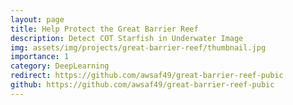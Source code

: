 ```yaml
---
layout: page
title: Help Protect the Great Barrier Reef
description: Detect COT Starfish in Underwater Image
img: assets/img/projects/great-barrier-reef/thumbnail.jpg
importance: 1
category: DeepLearning
redirect: https://github.com/awsaf49/great-barrier-reef-pubic
github: https://github.com/awsaf49/great-barrier-reef-pubic
---
```

